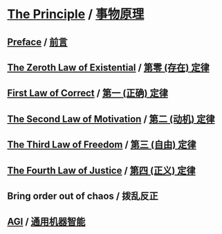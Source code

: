 # [The Principle](en/) / [事物原理](zh/)

## [Preface](en/PREFACE.md) / [前言](zh/PREFACE.md)

## [The Zeroth Law of Existential](en/THE-0th-LAW.md) / [第零 (存在) 定律](zh/THE-0th-LAW.md)

## [First Law of Correct](en/THE-1st-LAW.md) / [第一 (正确) 定律](zh/THE-1st-LAW.md)

## [The Second Law of Motivation](en/THE-2nd-LAW.md) / [第二 (动机) 定律](zh/THE-2nd-LAW.md)

## [The Third Law of Freedom](en/THE-3rd-LAW.md) / [第三 (自由) 定律](zh/THE-3rd-LAW.md)

## [The Fourth Law of Justice](en/THE-4th-LAW.md) / [第四 (正义) 定律](zh/THE-4th-LAW.md)

## Bring order out of chaos / 拨乱反正

## [AGI](en/AGI.md) / [通用机器智能](zh/AGI.md)
